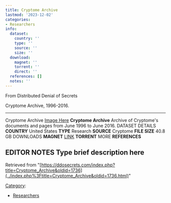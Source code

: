 ```yaml
---
title: Cryptome Archive
lastmod: '2023-12-02'
categories:
- Researchers
info:
  dataset:
    country: ''
    type: ''
    source: ''
    size: ''
  download:
    magnet: ''
    torrent: ''
    direct: ''
  references: []
  notes: ''
---
```




From Distributed Denial of Secrets

Cryptome Archive, 1996-2016.

---
Cryptome Archive
[Image Here](https://ddosecrets.com/index.php?title=Image_Here&action=edit&redlink=1 "Image Here (page does not exist)")
**Cryptome Archive**
Archive of Cryptome's documents and pages from June 1996 to June 2016.
DATASET DETAILS
**COUNTRY** United States
**TYPE** Research
**SOURCE** Cryptome
**FILE SIZE** 40.8 GB
DOWNLOADS
**MAGNET** [LINK](magnet:?xt=urn:btih:950a235c6acfa72337d59b8e208cb8611a0512dd&tr=udp%3a%2f%2ftracker.leechers-paradise.org%3a6969&tr=udp%3a%2f%2fzer0day.ch%3a1337&tr=udp%3a%2f%2fopen.demonii.com%3a1337&tr=udp%3a%2f%2ftracker.coppersurfer.tk%3a6969&tr=udp%3a%2f%2fexodus.desync.com%3a6969)
**TORRENT**
MORE
**REFERENCES**

**EDITOR NOTES**
Type brief description here
---

Retrieved from
"[https://ddosecrets.com/index.php?title=Cryptome_Archive&oldid=1736](../index.php%3Ftitle=Cryptome_Archive&oldid=1736.html)"

[Category](./Special:Categories.html "Special:Categories"):

- [Researchers](./Category:Researchers.html "Category:Researchers")
